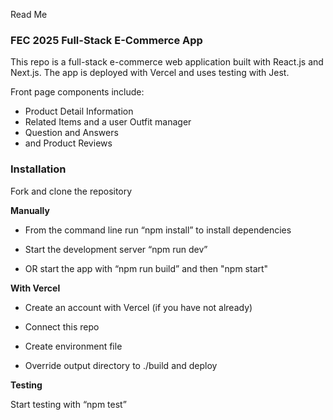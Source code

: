 Read Me

### FEC 2025 Full-Stack E-Commerce App
This repo is a full-stack e-commerce web application built with React.js and Next.js. The app is deployed with Vercel and uses testing with Jest.

Front page components include:

- Product Detail Information
- Related Items and a user Outfit manager
- Question and Answers
- and Product Reviews

### Installation

Fork and clone the repository

**Manually**

- From the command line run “npm install” to install dependencies

- Start the development server “npm run dev”

- OR start the app with “npm run build” and then "npm start"

**With Vercel**

- Create an account with Vercel (if you have not already)

- Connect this repo

- Create environment file

- Override output directory to ./build and deploy

**Testing**

Start testing with “npm test”
